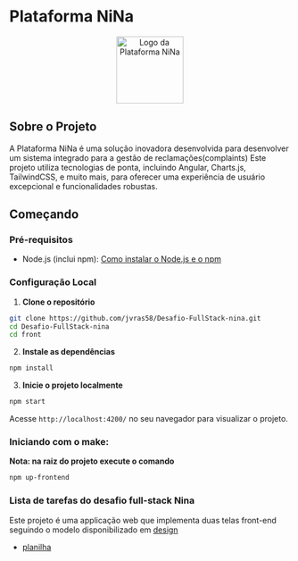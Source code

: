 # Plataforma NiNa

<div align="center">
  <img src="https://portal.ninamob.com/assets/images/nina-logo.svg" alt="Logo da Plataforma NiNa" width="120px" height="120px"/>
</div>

## Sobre o Projeto

A Plataforma NiNa é uma solução inovadora desenvolvida para desenvolver um sistema integrado para a gestão de reclamações(complaints) Este projeto utiliza tecnologias de ponta, incluindo Angular, Charts.js, TailwindCSS, e muito mais, para oferecer uma experiência de usuário excepcional e funcionalidades robustas.

## Começando

### Pré-requisitos

- Node.js (inclui npm): [Como instalar o Node.js e o npm](https://nodejs.org/)

### Configuração Local

1. **Clone o repositório**

```bash
git clone https://github.com/jvras58/Desafio-FullStack-nina.git
cd Desafio-FullStack-nina
cd front
```

2. **Instale as dependências**

```bash
npm install
```

3. **Inicie o projeto localmente**

```bash
npm start
```

   Acesse `http://localhost:4200/` no seu navegador para visualizar o projeto.


### Iniciando com o make:

**Nota: na raiz do projeto execute o comando**
```bash
npm up-frontend
```

### Lista de tarefas do desafio full-stack Nina

Este projeto é uma applicação web que implementa duas telas front-end seguindo o modelo disponibilizado em [design](https://www.figma.com/design/oosvhfSMv6OsCDCW27NWQ0/Processo-seletivo---2024?node-id=0-1&t=qbuEQHZKt86TTp7j-1)

- [planilha](lista-tarefas.md)
